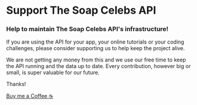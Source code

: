 

# Support The Soap Celebs API 

### Help to maintain The Soap Celebs API's infrastructure!

If you are using the API for your app, your online tutorials or your coding challenges, please consider supporting us to help keep the project alive.

We are not getting any money from this and we use our free time to keep the API running and the data up to date. Every contribution, however big or small, is super valuable for our future.

Thanks!


<a class=buy-coffee-btn href="https://www.buymeacoffee.com/yoavdanma">Buy me a Coffee  :coffee: </a> 
